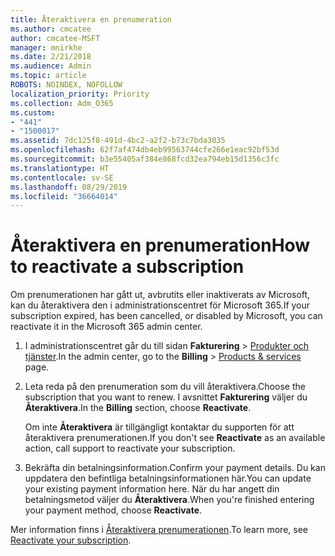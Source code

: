 ```yaml
---
title: Återaktivera en prenumeration
ms.author: cmcatee
author: cmcatee-MSFT
manager: mnirkhe
ms.date: 2/21/2018
ms.audience: Admin
ms.topic: article
ROBOTS: NOINDEX, NOFOLLOW
localization_priority: Priority
ms.collection: Adm_O365
ms.custom:
- "441"
- "1500017"
ms.assetid: 7dc125f8-491d-4bc2-a2f2-b73c7bda3035
ms.openlocfilehash: 62f7af474db4eb99563744cfe266e1eac92bf53d
ms.sourcegitcommit: b3e55405af384e868fcd32ea794eb15d1356c3fc
ms.translationtype: HT
ms.contentlocale: sv-SE
ms.lasthandoff: 08/29/2019
ms.locfileid: "36664014"
---
```

# <a name="how-to-reactivate-a-subscription"></a><span data-ttu-id="1dae3-102">Återaktivera en prenumeration</span><span class="sxs-lookup"><span data-stu-id="1dae3-102">How to reactivate a subscription</span></span>

<span data-ttu-id="1dae3-103">Om prenumerationen har gått ut, avbrutits eller inaktiverats av Microsoft, kan du återaktivera den i administrationscentret för Microsoft 365.</span><span class="sxs-lookup"><span data-stu-id="1dae3-103">If your subscription expired, has been cancelled, or disabled by Microsoft, you can reactivate it in the Microsoft 365 admin center.</span></span>
  
1. <span data-ttu-id="1dae3-104">I administrationscentret går du till sidan **Fakturering** \> [Produkter och tjänster](https://go.microsoft.com/fwlink/p/?linkid=842054).</span><span class="sxs-lookup"><span data-stu-id="1dae3-104">In the admin center, go to the **Billing** \> [Products & services](https://go.microsoft.com/fwlink/p/?linkid=842054) page.</span></span>

2. <span data-ttu-id="1dae3-105">Leta reda på den prenumeration som du vill återaktivera.</span><span class="sxs-lookup"><span data-stu-id="1dae3-105">Choose the subscription that you want to renew.</span></span> <span data-ttu-id="1dae3-106">I avsnittet **Fakturering** väljer du **Återaktivera**.</span><span class="sxs-lookup"><span data-stu-id="1dae3-106">In the **Billing** section, choose **Reactivate**.</span></span>

    <span data-ttu-id="1dae3-107">Om inte **Återaktivera** är tillgängligt kontaktar du supporten för att återaktivera prenumerationen.</span><span class="sxs-lookup"><span data-stu-id="1dae3-107">If you don't see **Reactivate** as an available action, call support to reactivate your subscription.</span></span>

3. <span data-ttu-id="1dae3-108">Bekräfta din betalningsinformation.</span><span class="sxs-lookup"><span data-stu-id="1dae3-108">Confirm your payment details.</span></span> <span data-ttu-id="1dae3-109">Du kan uppdatera den befintliga betalningsinformationen här.</span><span class="sxs-lookup"><span data-stu-id="1dae3-109">You can update your existing payment information here.</span></span> <span data-ttu-id="1dae3-110">När du har angett din betalningsmetod väljer du **Återaktivera**.</span><span class="sxs-lookup"><span data-stu-id="1dae3-110">When you're finished entering your payment method, choose **Reactivate**.</span></span>

<span data-ttu-id="1dae3-111">Mer information finns i [Återaktivera prenumerationen](https://docs.microsoft.com/office365/admin/subscriptions-and-billing/reactivate-your-subscription).</span><span class="sxs-lookup"><span data-stu-id="1dae3-111">To learn more, see [Reactivate your subscription](https://docs.microsoft.com/office365/admin/subscriptions-and-billing/reactivate-your-subscription).</span></span>